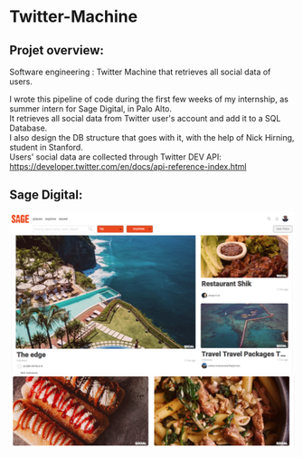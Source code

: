 # Twitter-Machine
## Projet overview:
Software engineering : Twitter Machine that retrieves all social data of users.

I wrote this pipeline of code during the first few weeks of my internship, as summer intern for Sage Digital, in Palo Alto. <br/>
It retrieves all social data from Twitter user's account and add it to a SQL Database. <br/>
I also design the DB structure that goes with it, with the help of Nick Hirning, student in Stanford. <br/>
Users' social data are collected through Twitter DEV API: https://developer.twitter.com/en/docs/api-reference-index.html

## Sage Digital:

![Image Sage](https://github.com/wlambert01/Twitter-Machine/blob/master/image/Sage.png)
![Image Sage](https://github.com/wlambert01/Twitter-Machine/blob/master/image/Sage4.png)


